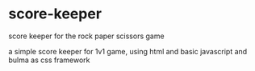 # score-keeper
score keeper for the rock paper scissors game

a simple score keeper for 1v1 game, using html and basic javascript and bulma as css framework


